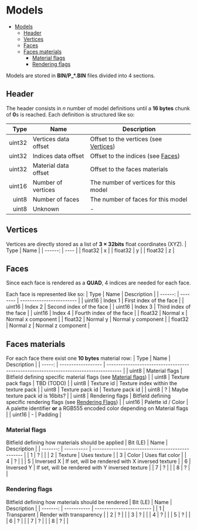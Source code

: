 # Models

- [Models](#models)
  - [Header](#header)
  - [Vertices](#vertices)
  - [Faces](#faces)
  - [Faces materials](#faces-materials)
    - [Material flags](#material-flags)
    - [Rendering flags](#rendering-flags)

Models are stored in **BIN/P_*.BIN** files divided into 4 sections.

## Header
The header consists in *n* number of model definitions until a **16 bytes** chunk of **0**s is reached. Each definition is structured like so:

|   Type | Name                 | Description                                        |
| -----: | -------------------- | -------------------------------------------------- |
| uint32 | Vertices data offset | Offset to the vertices (see [Vertices](#vertices)) |
| uint32 | Indices data offset  | Offset to the indices (see [Faces](#faces))        |
| uint32 | Material data offset | Offset to the faces materials                      |
| uint16 | Number of vertices   | The number of vertices for this model              |
|  uint8 | Number of faces      | The number of faces for this model                 |
|  uint8 | Unknown              | -                                                  |

## Vertices
Vertices are directly stored as a list of **3 &times; 32bits** float coordinates (XYZ).
|    Type | Name |
| ------: | ---- |
| float32 | x    |
| float32 | y    |
| float32 | z    |

## Faces
Since each face is rendered as a **QUAD**, 4 indices are needed for each face.

Each face is represented like so:
|    Type | Name     | Description              |
| ------: | -------- | ------------------------ |
|  uint16 | Index 1  | First index of the face  |
|  uint16 | Index 2  | Second index of the face |
|  uint16 | Index 3  | Third index of the face  |
|  uint16 | Index 4  | Fourth index of the face |
| float32 | Normal x | Normal x component       |
| float32 | Normal y | Normal y component       |
| float32 | Normal z | Normal z component       |


## Faces materials
For each face there exist one **10 bytes** material row:
|   Type | Name               | Description                                                                          |
| -----: | ------------------ | ------------------------------------------------------------------------------------ |
|  uint8 | Material flags     | Bitfield defining specific material flags (see [Material flags](#material-flags))    |
|  uint8 | Texture pack flags | TBD (TODO)                                                                           |
|  uint8 | Texture id         | Texture index within the texture pack                                                |
|  uint8 | Texture pack id    | Texture pack id                                                                      |
|  uint8 | ?                  | Maybe texture pack id is 16bits?                                                     |
|  uint8 | Rendering flags    | Bitfield defining specific rendering flags (see [Rendering Flags](#rendering-flags)) |
| uint16 | Palette id / Color | A palette identifier **or** a RGB555 encoded color depending on Material flags       |
| uint16 | -                  | Padding                                                                              |

### Material flags
Bitfield defining how materials should be applied
| Bit (LE) | Name       | Description                                      |
| -------: | ---------- | ------------------------------------------------ |
|        1 | ?          |                                                  |
|        2 | Texture    | Uses texture                                     |
|        3 | Color      | Uses flat color                                  |
|        4 | ?          |                                                  |
|        5 | Inversed X | If set, will be rendered with X inversed texture |
|        6 | Inversed Y | If set, will be rendered with Y inversed texture |
|        7 | ?          |                                                  |
|        8 | ?          |                                                  |

### Rendering flags
Bitfield defining how materials should be rendered
| Bit (LE) | Name        | Description              |
| -------: | ----------- | ------------------------ |
|        1 | Transparent | Render with transparency |
|        2 | ?           |                          |
|        3 | ?           |                          |
|        4 | ?           |                          |
|        5 | ?           |                          |
|        6 | ?           |                          |
|        7 | ?           |                          |
|        8 | ?           |                          |
